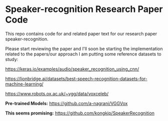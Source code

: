 # Speaker-recognition Research Paper Code
This repo contains code for and related paper text for our research paper speaker-recognition.

Please start reviewing the paper and I'll soon be starting the implementation related to the papers/our approach
I am putting some reference datasets to study:

https://keras.io/examples/audio/speaker_recognition_using_cnn/

https://lionbridge.ai/datasets/best-speech-recognition-datasets-for-machine-learning/

https://www.robots.ox.ac.uk/~vgg/data/voxceleb/


**Pre-trained Models:**
https://github.com/a-nagrani/VGGVox

**This seems promising:**
https://github.com/kongkip/SpeakerRecognition
